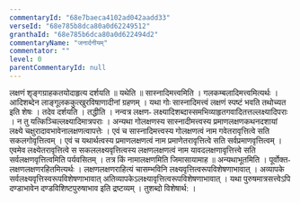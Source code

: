 ```yaml
---
commentaryId: "68e7baeca4102ad042aadd33"
verseId: "68e785b8dca80a0d62249512"
granthaId: "68e785b6dca80a0d622494d2"
commentaryName: "जनार्दनीयम्"
commentator: ""
level: 0
parentCommentaryId: null
---
```



















<span style="font-size: 11pt; font-family: &quot;Sanskrit Text&quot;, serif;">लक्षणं शृङ्गग्राहकतयोदाहृत्य दर्शयति ॥ यथेति ॥ सास्नादिमत्त्वमिति
। गलकम्बलादिमत्त्वमित्यर्थः । आदिशब्देन लाङ्गूलककुत्खुरविषाणादीनां ग्रहणम् । यथा
गोः सास्नादिमत्त्वं लक्षणं स्पष्टं भवति तथोच्यत इति शेषः । तदेव दर्शयति । तद्धीति
। नन्वत्र लक्षण- लक्ष्यादिशब्दास्समभिव्याहृतगवादितत्तल्लक्ष्यादिपराः । न तु यत्किञ्चिल्लक्ष्यादिमात्रपराः
। अन्यथा गोलक्षणस्य सास्नादीमत्त्वस्य प्रमाणलक्षणकथनदशायां लक्ष्ये चक्षुरादावभावेनालक्षणत्वापत्तेः
। एवं च सास्नादिमत्त्वस्य गोलक्षणत्वं नाम गवेतरावृत्तित्वे सति सकलगोवृत्तित्वम्
। एवं च यथार्थत्वस्य प्रमाणलक्षणत्वं नाम प्रमाणेतरावृत्तित्वे सति सर्वप्रमाणवृत्तित्वम्
। एवमेव लक्ष्येतरावृत्तित्वे स सकललक्ष्यवृत्तित्वस्य लक्षणलक्षणत्वं नाम यावदलक्षणावृत्तित्त्वे
सति सर्वलक्षणवृत्तित्वमिति पर्यवसितम् । तत्र किं नामालक्षणमिति जिमासायामाह </span><span style="font-size: 11pt; font-family: &quot;Sanskrit Text&quot;, serif;">॥</span><span style="font-size: 11pt; font-family: &quot;Sanskrit Text&quot;, serif;"> </span><span style="font-size: 11pt; font-family: &quot;Sanskrit Text&quot;, serif;">अन्यथाभूतमिति
। पूर्वोक्त- लक्षणलक्षणरहितमित्यर्थः । लक्षणलक्षणराहित्यं चासम्भविनि लक्ष्यवृत्तित्वरूपविशेषणाभावात्
। अव्यापके सर्वलक्ष्यवृत्तिस्वरूपविशेषणाभावात् अतिव्यापकेऽलक्ष्यावृत्तित्वरूपविशेषणाभावात्
। यथा पुरुषमात्रसत्त्वेऽपि दण्डाभावेन दण्डविशिष्टपुरुषाभाव इति द्रष्टव्यम् । तुशब्दो
विशेषार्थ: ।</span>




